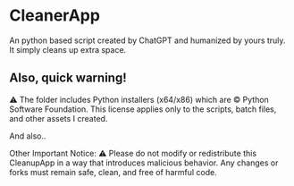 # CleanerApp
An python based script created by ChatGPT and humanized by yours truly. It simply cleans up extra space.

Also, quick warning!
----------------------
⚠️ The folder includes Python installers (x64/x86) which are © Python Software Foundation. 
This license applies only to the scripts, batch files, and other assets I created.

And also..


Other Important Notice:
⚠️ Please do not modify or redistribute this CleanupApp in a way that introduces malicious behavior. Any changes or forks must remain safe, clean, and free of harmful code.

